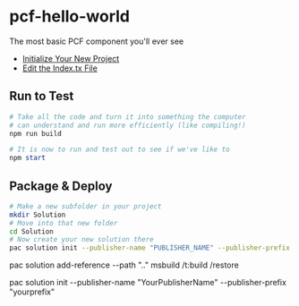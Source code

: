 # pcf-hello-world

The most basic PCF component you'll ever see

- [Initialize Your New Project](init-new-proj.md)
- [Edit the Index.tx File](edit-index.md)



## Run to Test

```PowerShell
# Take all the code and turn it into something the computer
# can understand and run more efficiently (like compiling!)
npm run build

# It is now to run and test out to see if we've like to 
npm start
```

## Package & Deploy

```bash
# Make a new subfolder in your project
mkdir Solution
# Move into that new folder
cd Solution
# Now create your new solution there
pac solution init --publisher-name "PUBLISHER_NAME" --publisher-prefix "YOUR_PREFIX"
```

pac solution add-reference --path "..\"
msbuild /t:build /restore


pac solution init --publisher-name "YourPublisherName" --publisher-prefix "yourprefix"

